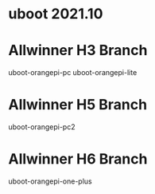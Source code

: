 # uboot 2021.10

# Allwinner H3 Branch
uboot-orangepi-pc
uboot-orangepi-lite

# Allwinner H5 Branch
uboot-orangepi-pc2

# Allwinner H6 Branch
uboot-orangepi-one-plus
